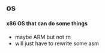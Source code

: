 ## os
#### x86 OS that can do some things
- maybe ARM but not rn 
- will just have to rewrite some asm
